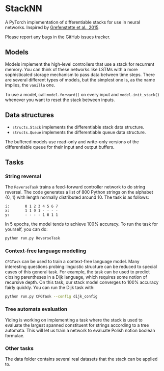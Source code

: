 # StackNN
A PyTorch implementation of differentiable stacks for use in neural networks. Inspired by [Grefenstette et al., 2015](https://arxiv.org/pdf/1506.02516.pdf).

Please report any bugs in the GitHub issues tracker.

## Models

Models implement the high-level controllers that use a stack for recurrent memory. You can think of these networks like LSTMs with a more sophisticated storage mechanism to pass data between time steps. There are several different types of models, but the simplest one is, as the name implies, the `vanilla` one.

To use a model, call `model.forward()` on every input and `model.init_stack()` whenever you want to reset the stack between inputs.

## Data structures

* `structs.Stack` implements the differentiable stack data structure.
* `structs.Queue` implements the differentiable queue data structure.

The buffered models use read-only and write-only versions of the differentiable queue for their input and output buffers.

## Tasks

### String reversal

The `ReverseTask` trains a feed-forward controller network to do string reversal. The code generates a list of 800 Python strings on the alphabet {0, 1} with length normally distributed around 10. The task is as follows:

~~~
i:       0 1 2 3 4 5 6 7
x:       1 1 0 1 - - - -
y:       - - - - 1 0 1 1
~~~

In 5 epochs, the model tends to achieve 100% accuracy. To run the task for yourself, you can do:

~~~bash
python run.py ReverseTask
~~~

### Context-free language modelling

`CFGTask` can be used to train a context-free language model. Many interesting questions probing linguistic structure can be reduced to special cases of this general task. For example, the task can be used to predict closing parentheses in a Dijk language, which requires some notion of recursive depth. On this task, our stack model converges to 100% accuracy fairly quickly. You can run the Dijk task with:

~~~bash
python run.py CFGTask --config dijk_config
~~~

### Tree automata evaluation

Yiding is working on implementing a task where the stack is used to evaluate the largest spanned constituent for strings according to a tree automata. This will let us train a network to evaluate Polish notion boolean formulae.

### Other tasks

The data folder contains several real datasets that the stack can be applied to.
